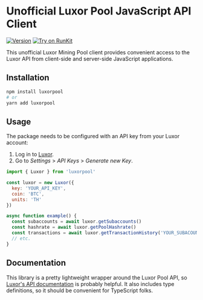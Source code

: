 # Unofficial Luxor Pool JavaScript API Client

[![Version](https://img.shields.io/npm/v/luxorpool.svg)](https://www.npmjs.org/package/luxorpool)
[![Try on RunKit](https://badge.runkitcdn.com/luxorpool.svg)](https://runkit.com/npm/luxorpool)

This unofficial Luxor Mining Pool client provides convenient access to the Luxor API from
client-side and server-side JavaScript applications.

## Installation
```sh
npm install luxorpool
# or
yarn add luxorpool
```

## Usage
The package needs to be configured with an API key from your Luxor account:
1. Log in to [Luxor](https://app.luxor.tech/en/login).
1. Go to *Settings* > *API Keys* > *Generate new Key*.

```js
import { Luxor } from 'luxorpool'

const luxor = new Luxor({
  key: 'YOUR_API_KEY',
  coin: 'BTC',
  units: 'TH'
})

async function example() {
  const subaccounts = await luxor.getSubaccounts()
  const hashrate = await luxor.getPoolHashrate()
  const transactions = await luxor.getTransactionHistory('YOUR_SUBACOUNT')
  // etc.
}
```

## Documentation
This library is a pretty lightweight wrapper around the Luxor Pool API, so [Luxor's API documentation](https://docs.luxor.tech/docs/schema/getting-started) is probably helpful.
It also includes type definitions, so it should be convenient for TypeScript folks.
